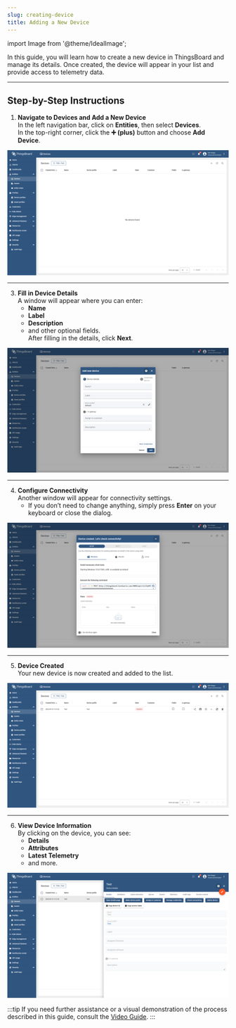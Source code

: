 ```yaml
---
slug: creating-device
title: Adding a New Device
---
```

import Image from '@theme/IdealImage';

In this guide, you will learn how to create a new device in ThingsBoard and manage its details. Once created, the device will appear in your list and provide access to telemetry data.

---

## Step-by-Step Instructions

1. **Navigate to Devices and Add a New Device**  
   In the left navigation bar, click on **Entities**, then select **Devices**.  
   In the top-right corner, click the **➕ (plus)** button and choose **Add Device**.

![Thingsboard - Add a New Device](thingsboard-device-1.png)

---

3. **Fill in Device Details**  
   A window will appear where you can enter:
   - **Name**
   - **Label**
   - **Description**
   - and other optional fields.  
   After filling in the details, click **Next**.

![Thingsboard - Fill in Device Details](thingsboard-device-2.png)

---

4. **Configure Connectivity**  
   Another window will appear for connectivity settings.  
   - If you don’t need to change anything, simply press **Enter** on your keyboard or close the dialog.

![Thingsboard - Configure Connectivity](thingsboard-device-3.png)

---

5. **Device Created**  
   Your new device is now created and added to the list.
   
![Thingsboard - Device Created](thingsboard-device-4.png)

---

6. **View Device Information**  
   By clicking on the device, you can see:
   - **Details**
   - **Attributes**
   - **Latest Telemetry**
   - and more.

![Thingsboard - View Device Information](thingsboard-device-5.png)

:::tip
If you need further assistance or a visual demonstration of the process described in this guide, consult the [Video Guide](https://docs.hardwario.com/apps/videos-apps/thingsboard-new-device).
:::